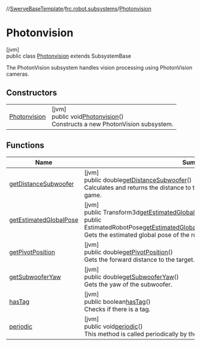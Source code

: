 //[SwerveBaseTemplate](../../../index.md)/[frc.robot.subsystems](../index.md)/[Photonvision](index.md)

# Photonvision

[jvm]\
public class [Photonvision](index.md) extends SubsystemBase

The PhotonVision subsystem handles vision processing using PhotonVision cameras.

## Constructors

| | |
|---|---|
| [Photonvision](-photonvision.md) | [jvm]<br>public void[Photonvision](-photonvision.md)()<br>Constructs a new PhotonVision subsystem. |

## Functions

| Name | Summary |
|---|---|
| [getDistanceSubwoofer](get-distance-subwoofer.md) | [jvm]<br>public double[getDistanceSubwoofer](get-distance-subwoofer.md)()<br>Calculates and returns the distance to the subwoofer for the 2024 Crescendo game. |
| [getEstimatedGlobalPose](get-estimated-global-pose.md) | [jvm]<br>public Transform3d[getEstimatedGlobalPose](get-estimated-global-pose.md)()<br>public EstimatedRobotPose[getEstimatedGlobalPose](get-estimated-global-pose.md)(Pose2dprevEstimatedRobotPose)<br>Gets the estimated global pose of the robot. |
| [getPivotPosition](get-pivot-position.md) | [jvm]<br>public double[getPivotPosition](get-pivot-position.md)()<br>Gets the forward distance to the target. |
| [getSubwooferYaw](get-subwoofer-yaw.md) | [jvm]<br>public double[getSubwooferYaw](get-subwoofer-yaw.md)()<br>Gets the yaw of the subwoofer. |
| [hasTag](has-tag.md) | [jvm]<br>public boolean[hasTag](has-tag.md)()<br>Checks if there is a tag. |
| [periodic](periodic.md) | [jvm]<br>public void[periodic](periodic.md)()<br>This method is called periodically by the scheduler. |
